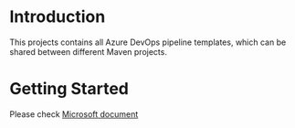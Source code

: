 # Introduction

This projects contains all Azure DevOps pipeline templates, which can be shared between different Maven projects.

# Getting Started

Please check [Microsoft document](https://docs.microsoft.com/en-us/azure/devops/pipelines/process/templates?view=azure-devops)
